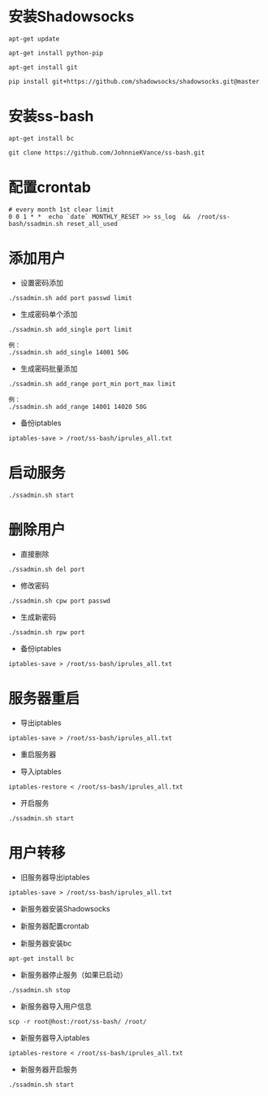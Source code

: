 # 安装Shadowsocks

```
apt-get update

apt-get install python-pip

apt-get install git

pip install git+https://github.com/shadowsocks/shadowsocks.git@master
```

# 安装ss-bash

```
apt-get install bc

git clone https://github.com/JohnnieKVance/ss-bash.git
```

# 配置crontab

```
# every month 1st clear limit
0 0 1 * *  echo `date` MONTHLY_RESET >> ss_log  &&  /root/ss-bash/ssadmin.sh reset_all_used
```


# 添加用户
* 设置密码添加

```
./ssadmin.sh add port passwd limit
```

* 生成密码单个添加
		
```
./ssadmin.sh add_single port limit
	
例：
./ssadmin.sh add_single 14001 50G
```

* 生成密码批量添加
	
```
./ssadmin.sh add_range port_min port_max limit
	
例：
./ssadmin.sh add_range 14001 14020 50G
```

* 备份iptables

```
iptables-save > /root/ss-bash/iprules_all.txt
```

# 启动服务

```
./ssadmin.sh start
```


# 删除用户

* 直接删除

```
./ssadmin.sh del port
```

* 修改密码

```
./ssadmin.sh cpw port passwd
```

* 生成新密码

```
./ssadmin.sh rpw port
```

* 备份iptables

```
iptables-save > /root/ss-bash/iprules_all.txt
```


# 服务器重启

* 导出iptables

```
iptables-save > /root/ss-bash/iprules_all.txt
```

* 重启服务器

* 导入iptables

```
iptables-restore < /root/ss-bash/iprules_all.txt
```

* 开启服务

```
./ssadmin.sh start
```

# 用户转移

* 旧服务器导出iptables

```
iptables-save > /root/ss-bash/iprules_all.txt
```

* 新服务器安装Shadowsocks

* 新服务器配置crontab

* 新服务器安装bc

```
apt-get install bc
```

* 新服务器停止服务（如果已启动）

```
./ssadmin.sh stop
```

* 新服务器导入用户信息

```
scp -r root@host:/root/ss-bash/ /root/
```

* 新服务器导入iptables

```
iptables-restore < /root/ss-bash/iprules_all.txt
```

* 新服务器开启服务

```
./ssadmin.sh start
```

